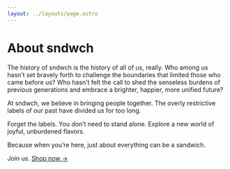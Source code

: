 ```yaml
---
layout: ../layouts/page.astro
---
```


# About sndwch

The history of sndwch is the history of all of us, really. Who among us hasn’t set bravely forth to challenge the boundaries that limited those who came before us? Who hasn’t felt the call to shed the senseless burdens of previous generations and embrace a brighter, happier, more unified future?

At sndwch, we believe in bringing people together. The overly restrictive labels of our past have divided us for too long.

Forget the labels. You don’t need to stand alone. Explore a new world of joyful, unburdened flavors.

Because when you’re here, just about everything can be a sandwich.

Join us. [Shop now &rarr;](/shop)